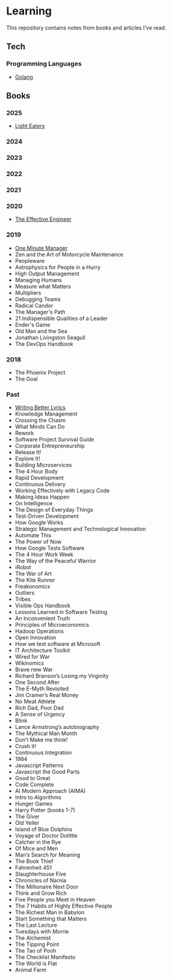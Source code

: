 # Learning

This repository contains notes from books and articles I've read.

## Tech

### Programming Languages

- [Golang](tech/golang.md)


## Books

### 2025

- [Light Eaters](books/light-eaters.md)

### 2024

### 2023


### 2022

### 2021


### 2020

- [The Effective Engineer](books/effective-engineer.md)

### 2019

- [One Minute Manager](books/one-minute-manager.md)
- Zen and the Art of Motorcycle Maintenance
- Peopleware
- Astrophysics for People in a Hurry
- High Output Management
- Managing Humans
- Measure what Matters
- Multipliers
- Debugging Teams
- Radical Candor
- The Manager's Path
- 21 Indispensible Qualities of a Leader
- Ender's Game
- Old Man and the Sea
- Jonathan Livingston Seagull
- The DevOps Handbook

### 2018

- The Phoenix Project
- The Goal


### Past

- [Writing Better Lyrics](books/writing-better-lyrics.md)
- Knowledge Management
- Crossing the Chasm
- What Minds Can Do
- Rework
- Software Project Survival Guide
- Corporate Entrepreneurship
- Release It!
- Explore It!
- Building Microservices
- The 4 Hour Body
- Rapid Development
- Continuous Delivery
- Working Effectively with Legacy Code
- Making Ideas Happen
- On Intelligence
- The Design of Everyday Things
- Test-Driven Development
- How Google Works
- Strategic Management and Technological Innovation
- Automate This
- The Power of Now
- How Google Tests Software
- The 4 Hour Work Week
- The Way of the Peaceful Warrior
- iRobot
- The War of Art
- The Kite Runner
- Freakonomics
- Outliers
- Tribes
- Visible Ops Handbook
- Lessons Learned in Software Testing
- An Inconvenient Truth
- Principles of Microeconomics
- Hadoop Operations
- Open Innovation
- How we test software at Microsoft
- IT Architecture Toolkit
- Wired for War
- Wikinomics
- Brave new War
- Richard Branson’s Losing my Virginity
- One Second After
- The E-Myth Revisited
- Jim Cramer’s Real Money
- No Meat Athlete
- Rich Dad, Poor Dad
- A Sense of Urgency
- Blink
- Lance Armstrong’s autobiography
- The Mythical Man Month
- Don’t Make me think!
- Crush it!
- Continuous Integration
- 1984
- Javascript Patterns
- Javascript the Good Parts
- Good to Great
- Code Complete
- AI Modern Approach (AIMA)
- Intro to Algorithms
- Hunger Games
- Harry Potter (books 1-7)
- The Giver
- Old Yeller
- Island of Blue Dolphins
- Voyage of Doctor Dolittle
- Catcher in the Rye
- Of Mice and Men
- Man’s Search for Meaning
- The Book Thief
- Fahrenheit 451
- Slaughterhouse Five
- Chronicles of Narnia
- The Millionaire Next Door
- Think and Grow Rich
- Five People you Meet in Heaven
- The 7 Habits of Highly Effective People
- The Richest Man in Babylon
- Start Something that Matters
- The Last Lecture
- Tuesdays with Morrie
- The Alchemist
- The Tipping Point
- The Tao of Pooh
- The Checklist Manifesto
- The World is Flat
- Animal Farm
